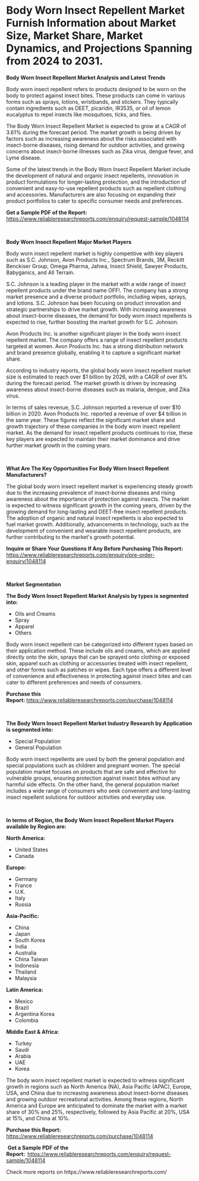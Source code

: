 <p><h1>Body Worn Insect Repellent Market Furnish Information about Market Size, Market Share, Market Dynamics, and Projections Spanning from 2024 to 2031.</h1></p><p><strong>Body Worn Insect Repellent Market Analysis and Latest Trends</strong></p>
<p><p>Body worn insect repellent refers to products designed to be worn on the body to protect against insect bites. These products can come in various forms such as sprays, lotions, wristbands, and stickers. They typically contain ingredients such as DEET, picaridin, IR3535, or oil of lemon eucalyptus to repel insects like mosquitoes, ticks, and flies.</p><p>The Body Worn Insect Repellent Market is expected to grow at a CAGR of 3.61% during the forecast period. The market growth is being driven by factors such as increasing awareness about the risks associated with insect-borne diseases, rising demand for outdoor activities, and growing concerns about insect-borne illnesses such as Zika virus, dengue fever, and Lyme disease.</p><p>Some of the latest trends in the Body Worn Insect Repellent Market include the development of natural and organic insect repellents, innovation in product formulations for longer-lasting protection, and the introduction of convenient and easy-to-use repellent products such as repellent clothing and accessories. Manufacturers are also focusing on expanding their product portfolios to cater to specific consumer needs and preferences.</p></p>
<p><strong>Get a Sample PDF of the Report:&nbsp;</strong> <a href="https://www.reliableresearchreports.com/enquiry/request-sample/1048114">https://www.reliableresearchreports.com/enquiry/request-sample/1048114</a></p>
<p>&nbsp;</p>
<p><strong>Body Worn Insect Repellent Major Market Players</strong></p>
<p><p>Body worn insect repellent market is highly competitive with key players such as S.C. Johnson, Avon Products Inc., Spectrum Brands, 3M, Reckitt Benckiser Group, Omega Pharma, Jahwa, Insect Shield, Sawyer Products, Babyganics, and All Terrain.</p><p>S.C. Johnson is a leading player in the market with a wide range of insect repellent products under the brand name OFF!. The company has a strong market presence and a diverse product portfolio, including wipes, sprays, and lotions. S.C. Johnson has been focusing on product innovation and strategic partnerships to drive market growth. With increasing awareness about insect-borne diseases, the demand for body worn insect repellents is expected to rise, further boosting the market growth for S.C. Johnson.</p><p>Avon Products Inc. is another significant player in the body worn insect repellent market. The company offers a range of insect repellent products targeted at women. Avon Products Inc. has a strong distribution network and brand presence globally, enabling it to capture a significant market share.</p><p>According to industry reports, the global body worn insect repellent market size is estimated to reach over $1 billion by 2026, with a CAGR of over 8% during the forecast period. The market growth is driven by increasing awareness about insect-borne diseases such as malaria, dengue, and Zika virus.</p><p>In terms of sales revenue, S.C. Johnson reported a revenue of over $10 billion in 2020. Avon Products Inc. reported a revenue of over $4 billion in the same year. These figures reflect the significant market share and growth trajectory of these companies in the body worn insect repellent market. As the demand for insect repellent products continues to rise, these key players are expected to maintain their market dominance and drive further market growth in the coming years.</p></p>
<p>&nbsp;</p>
<p><strong>What Are The Key Opportunities For Body Worn Insect Repellent Manufacturers?</strong></p>
<p><p>The global body worn insect repellent market is experiencing steady growth due to the increasing prevalence of insect-borne diseases and rising awareness about the importance of protection against insects. The market is expected to witness significant growth in the coming years, driven by the growing demand for long-lasting and DEET-free insect repellent products. The adoption of organic and natural insect repellents is also expected to fuel market growth. Additionally, advancements in technology, such as the development of convenient and wearable insect repellent products, are further contributing to the market's growth potential.</p></p>
<p><strong>Inquire or Share Your Questions If Any Before Purchasing This Report:</strong> <a href="https://www.reliableresearchreports.com/enquiry/pre-order-enquiry/1048114">https://www.reliableresearchreports.com/enquiry/pre-order-enquiry/1048114</a></p>
<p>&nbsp;</p>
<p><strong>Market Segmentation</strong></p>
<p><strong>The Body Worn Insect Repellent Market Analysis by types is segmented into:</strong></p>
<p><ul><li>Oils and Creams</li><li>Spray</li><li>Apparel</li><li>Others</li></ul></p>
<p><p>Body worn insect repellent can be categorized into different types based on their application method. These include oils and creams, which are applied directly onto the skin, sprays that can be sprayed onto clothing or exposed skin, apparel such as clothing or accessories treated with insect repellent, and other forms such as patches or wipes. Each type offers a different level of convenience and effectiveness in protecting against insect bites and can cater to different preferences and needs of consumers.</p></p>
<p><strong>Purchase this Report:&nbsp;</strong><a href="https://www.reliableresearchreports.com/purchase/1048114">https://www.reliableresearchreports.com/purchase/1048114</a></p>
<p>&nbsp;</p>
<p><strong>The Body Worn Insect Repellent Market Industry Research by Application is segmented into:</strong></p>
<p><ul><li>Special Population</li><li>General Population</li></ul></p>
<p><p>Body worn insect repellents are used by both the general population and special populations such as children and pregnant women. The special population market focuses on products that are safe and effective for vulnerable groups, ensuring protection against insect bites without any harmful side effects. On the other hand, the general population market includes a wide range of consumers who seek convenient and long-lasting insect repellent solutions for outdoor activities and everyday use.</p></p>
<p>&nbsp;</p>
<p><strong>In terms of Region, the Body Worn Insect Repellent Market Players available by Region are:</strong></p>
<p>
    <p> <strong> North America: </strong>
        <ul>
            <li>United States</li>
            <li>Canada</li>
        </ul>
        </p> 
    <p> <strong> Europe: </strong>
        <ul>
            <li>Germany</li>
            <li>France</li>
            <li>U.K.</li>
            <li>Italy</li>
            <li>Russia</li>
        </ul>
        </p> 
    <p> <strong> Asia-Pacific: </strong>
        <ul>
            <li>China</li>
            <li>Japan</li>
            <li>South Korea</li>
            <li>India</li>
            <li>Australia</li>
            <li>China Taiwan</li>
            <li>Indonesia</li>
            <li>Thailand</li>
            <li>Malaysia</li>
        </ul>
        </p> 
    <p> <strong> Latin America: </strong>
        <ul>
            <li>Mexico</li>
            <li>Brazil</li>
            <li>Argentina Korea</li>
            <li>Colombia</li>
        </ul>
        </p> 
    <p> <strong> Middle East & Africa: </strong>
        <ul>
            <li>Turkey</li>
            <li>Saudi</li>
            <li>Arabia</li>
            <li>UAE</li>
            <li>Korea</li>
        </ul>
    </p>
    </p>
<p><p>The body worn insect repellent market is expected to witness significant growth in regions such as North America (NA), Asia Pacific (APAC), Europe, USA, and China due to increasing awareness about insect-borne diseases and growing outdoor recreational activities. Among these regions, North America and Europe are anticipated to dominate the market with a market share of 30% and 25%, respectively, followed by Asia Pacific at 20%, USA at 15%, and China at 10%.</p></p>
<p><strong>Purchase this Report: </strong><a href="https://www.reliableresearchreports.com/purchase/1048114">https://www.reliableresearchreports.com/purchase/1048114</a></p>
<p>&nbsp;<strong>Get a Sample PDF of the Report:&nbsp;&nbsp;</strong><a href="https://www.reliableresearchreports.com/enquiry/request-sample/1048114">https://www.reliableresearchreports.com/enquiry/request-sample/1048114</a></p>
<p><strong></strong></p>
<p>Check more reports on https://www.reliableresearchreports.com/</p>